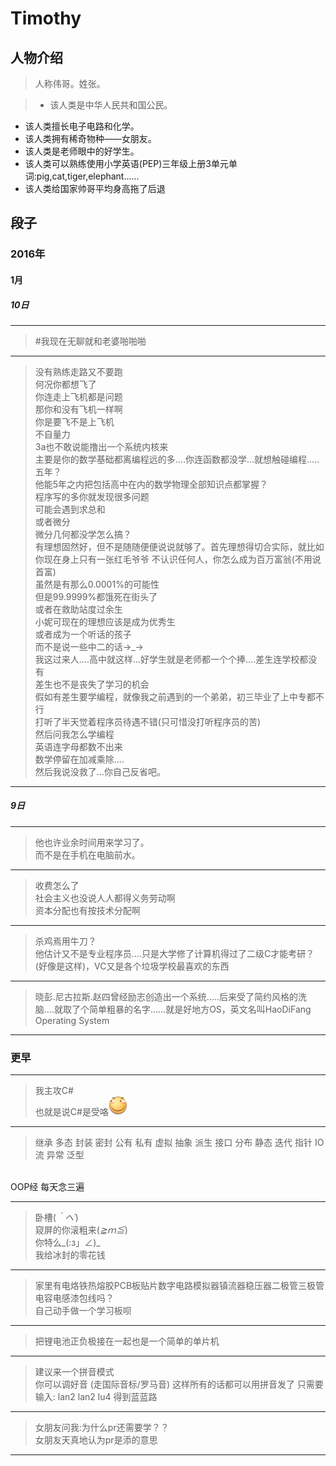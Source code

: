 # Timothy

## 人物介绍

> 人称伟哥。姓张。

>+ 该人类是中华人民共和国公民。
+ 该人类擅长电子电路和化学。
+ 该人类拥有稀奇物种——女朋友。
+ 该人类是老师眼中的好学生。
+ 该人类可以熟练使用小学英语(PEP)三年级上册3单元单词:pig,cat,tiger,elephant......
+ 该人类给国家帅哥平均身高拖了后退


## 段子

### 2016年

#### 1月

##### 10日

---
> #我现在无聊就和老婆啪啪啪<br/>

---
> 没有熟练走路又不要跑
<br/>何况你都想飞了
<br/>你连走上飞机都是问题
<br/>那你和没有飞机一样啊
<br/>你是要飞不是上飞机
<br/>不自量力
<br/>3a也不敢说能撸出一个系统内核来
<br/>主要是你的数学基础都离编程远的多....你连函数都没学...就想触碰编程.....
<br/>五年？
<br/>他能5年之内把包括高中在内的数学物理全部知识点都掌握？
<br/>程序写的多你就发现很多问题
<br/>可能会遇到求总和
<br/>或者微分
<br/>微分几何都没学怎么搞？
<br/>有理想固然好，但不是随随便便说说就够了。首先理想得切合实际，就比如你现在身上只有一张红毛爷爷 不认识任何人，你怎么成为百万富翁(不用说首富)
<br/>虽然是有那么0.0001%的可能性
<br/>但是99.9999%都饿死在街头了
<br/>或者在救助站度过余生
<br/>小妮可现在的理想应该是成为优秀生
<br/>或者成为一个听话的孩子
<br/>而不是说一些中二的话→_→
<br/>我这过来人....高中就这样...好学生就是老师都一个个捧....差生连学校都没有
<br/>差生也不是丧失了学习的机会
<br/>假如有差生要学编程，就像我之前遇到的一个弟弟，初三毕业了上中专都不行
<br/>打听了半天觉着程序员待遇不错(只可惜没打听程序员的苦)
<br/>然后问我怎么学编程
<br/>英语连字母都数不出来
<br/>数学停留在加减乘除....
<br/>然后我说没救了...你自己反省吧。

---
##### 9日

---
> 他也许业余时间用来学习了。<br/>
而不是在手机在电脑前水。

---
> 收费怎么了<br/>
社会主义也没说人人都得义务劳动啊<br/>
资本分配也有按技术分配啊<br/>

---
> 杀鸡焉用牛刀？<br/>
他估计又不是专业程序员....只是大学修了计算机得过了二级C才能考研？(好像是这样)，VC又是各个垃圾学校最喜欢的东西


---
> 晓彭.尼古拉斯.赵四曾经励志创造出一个系统.....后来受了简约风格的洗脑....就取了个简单粗暴的名字......就是好地方OS，英文名叫HaoDiFang Operating System

---

### 更早

---
> 我主攻C#<br/>
也就是说C#是受咯![233](https://github.com/ice1000/dialogs/blob/master/raw/Timothy_0x00.png)

---
> 继承 多态 封装 密封 公有 私有 虚拟 抽象 派生 接口 分布 静态 迭代 指针 IO流 异常 泛型
<br/>
OOP经 每天念三遍

---
> 卧槽(*｀へ´*) <br/>
窥屏的你滚粗来(*≧ｍ≦*) <br/>
你特么_(:з」∠)_<br/>
我给冰封的零花钱<br/>

---
> 家里有电烙铁热熔胶PCB板贴片数字电路模拟器镇流器稳压器二极管三极管电容电感漆包线吗？<br/>
自己动手做一个学习板呗

---
> 把锂电池正负极接在一起也是一个简单的单片机

---
> 建议来一个拼音模式<br/>
你可以调好音
(走国际音标/罗马音)
这样所有的话都可以用拼音发了
只需要输入:
lan2 lan2 lu4
得到蓝蓝路

---
> 女朋友问我:为什么pr还需要学？？<br/>
女朋友天真地认为pr是添的意思<br/>

---